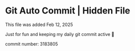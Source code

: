 # Git Auto Commit | Hidden File

This file was added Feb 12, 2025

Just for fun and keeping my daily git commit active 🤪

commit number: 3183805
